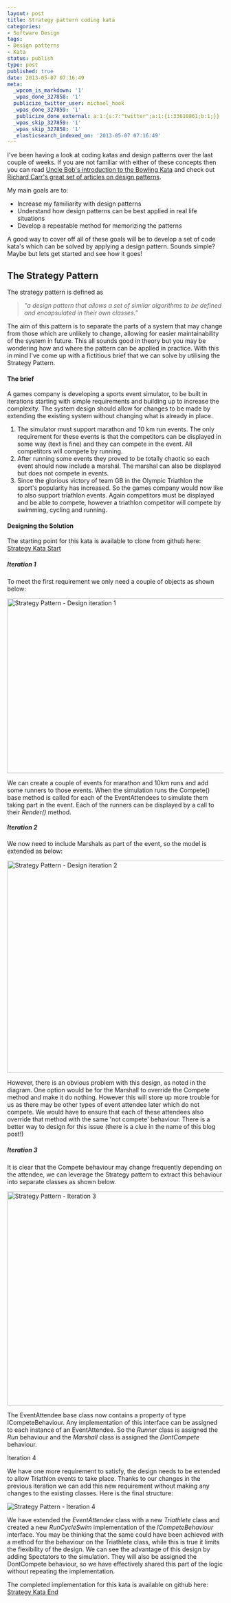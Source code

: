 ```yaml
---
layout: post
title: Strategy pattern coding kata
categories:
- Software Design
tags:
- Design patterns
- Kata
status: publish
type: post
published: true
date: 2013-05-07 07:16:49
meta:
  _wpcom_is_markdown: '1'
  _wpas_done_327858: '1'
  publicize_twitter_user: michael_hook
  _wpas_done_327859: '1'
  _publicize_done_external: a:1:{s:7:"twitter";a:1:{i:33610861;b:1;}}
  _wpas_skip_327859: '1'
  _wpas_skip_327858: '1'
  _elasticsearch_indexed_on: '2013-05-07 07:16:49'
---
```

I've been having a look at coding katas and design patterns over the last couple of weeks. If you are not familiar with either of these concepts then you can read <a href="http://butunclebob.com/ArticleS.UncleBob.TheBowlingGameKata">Uncle Bob's introduction to the Bowling Kata</a> and check out <a href="http://www.blackwasp.co.uk/GofPatterns.aspx">Richard Carr's great set of articles on design patterns</a>.

My main goals are to:

<ul>
    <li><span style="line-height:13px;">Increase my familiarity with design patterns</span></li>
    <li>Understand how design patterns can be best applied in real life situations</li>
    <li>Develop a repeatable method for memorizing the patterns</li>
</ul>

A good way to cover off all of these goals will be to develop a set of code kata's which can be solved by applying a design pattern.  Sounds simple? Maybe but lets get started and see how it goes!

<h2>The Strategy Pattern</h2>

The strategy pattern is defined as<em>   </em>

<blockquote><em>"a design pattern that allows a set of similar algorithms to be defined and encapsulated in their own classes." </em></blockquote>

The aim of this pattern is to separate the parts of a system that may change from those which are unlikely to change, allowing for easier maintainability of the system in future.  This all sounds good in theory but you may be wondering how and where the pattern can be applied in practice. With this in mind I've come up with a  fictitious brief that we can solve by utilising the Strategy Pattern.

<h4>The brief</h4>

A games company is developing a sports event simulator, to be built in iterations starting with simple requirements and building up to increase the complexity. The system design should allow for changes to be made by extending the existing system without changing what is already in place.

<ol>
    <li>The simulator must support marathon and 10 km run events. The only requirement for these events is that the competitors can be displayed in some way (text is fine) and they can compete in the event. All competitors will compete by running.</li>
    <li>After running some events they proved to be totally chaotic so each event should now include a marshal. The marshal can also be displayed but does not compete in events.</li>
    <li>Since the glorious victory of team GB in the Olympic Triathlon the sport's popularity has increased. So the games company would now like to also support triathlon events. Again competitors must be displayed and be able to compete, however a triathlon competitor will compete by swimming, cycling and running.</li>
</ol>

<h4>Designing the Solution</h4>

The starting point for this kata is available to clone from github here: <a href="https://github.com/MikeHook/DesignPatterns/tree/StrategyStart">Strategy Kata Start</a>  <a href="https://github.com/MikeHook/DesignPatterns/tree/StrategyStart">
</a>

<h5>Iteration 1</h5>

To meet the first requirement we only need a couple of objects as shown below:

<img class="alignnone" alt="Strategy Pattern - Design iteration 1" src="https://www.lucidchart.com/publicSegments/view/5180e984-cb84-4274-a415-68870a00005a/image.png" width="637" height="405" />

We can create a couple of events for marathon and 10km runs and add some runners to those events. When the simulation runs the Compete() base method is called for each of the EventAttendees to simulate them taking part in the event. Each of the runners can be displayed by a call to their <em>Render()</em> method.

<h5><span style="line-height:13px;">Iteration 2</span></h5>

We now need to include Marshals as part of the event, so the model is extended as below:

<img class="alignnone" alt="Strategy Pattern - Design iteration 2" src="https://www.lucidchart.com/publicSegments/view/518380c3-ab34-42c9-a96e-71dc0a005c5f/image.png" width="707" height="492" />

However, there is an obvious problem with this design, as noted in the diagram. One option would be for the Marshall to override the Compete method and make it do nothing. However this will store up more trouble for us as there may be other types of event attendee later which do not compete. We would have to ensure that each of these attendees also override that method with the same 'not compete' behaviour. There is a better way to design for this issue (there is a clue in the name of this blog post!)

<h5>Iteration 3</h5>

It is clear that the Compete behaviour may change frequently depending on the attendee, we can leverage the Strategy pattern to extract this behaviour into separate classes as shown below.

<img class="alignnone" alt="Strategy Pattern - Iteration 3" src="https://www.lucidchart.com/publicSegments/view/51877f21-1fd8-4c3b-9f02-04510a0087f6/image.png" width="519" height="496" />

The EventAttendee base class now contains a property of type ICompeteBehaviour. Any implementation of this interface can be assigned to each instance of an EventAttendee. So the <em>Runner</em> class is assigned the <em>Run </em>behaviour and the <em>Marshall</em> class is assigned the <em>DontCompete</em> behaviour.

Iteration 4

We have one more requirement to satisfy, the design needs to be extended to allow Triathlon events to take place. Thanks to our changes in the previous iteration we can add this new requirement without making any changes to the existing classes. Here is the final structure:

<img class="alignnone" alt="Strategy Pattern - Iteration 4" src="https://www.lucidchart.com/publicSegments/view/51878405-1770-4c88-b91a-761b0a000882/image.png" />

We have extended the <em>EventAttendee</em> class with a new <em>Triathlete</em> class and created a new <em>RunCycleSwim</em> implementation of the <em>ICompeteBehaviour</em> interface. You may be thinking that the same could have been achieved with a method for the behaviour on the Triathlete class, while this is true it limits the flexibility of the design. We can see the advantage of this design by adding Spectators to the simulation. They will also be assigned the DontCompete behaviour, so we have effectively shared this part of the logic without repeating the implementation.

The completed implementation for this kata is available on github here:  <a href="https://github.com/MikeHook/DesignPatterns/tree/StrategyEnd">Strategy Kata End</a>
